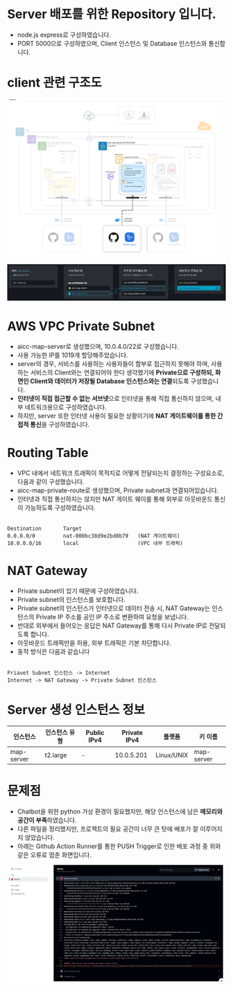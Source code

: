 # Server 배포를 위한 Repository 입니다. 

- node.js express로 구성하였습니다. 
- PORT 5000으로 구성하였으며, Client 인스턴스 및 Database 인스턴스와 통신합니다. 

# client 관련 구조도
![client](./readme_image/server.png)
![alt text](./readme_image/image.png)

# AWS VPC Private Subnet
- aicc-map-server로 생성했으며, 10.0.4.0/22로 구성했습니다. 
- 사용 가능한 IP를 1019개 할당해주었습니다.
- server의 경우, 서비스를 사용하는 사용자들이 함부로 접근하지 못해야 하며, 사용하는 서비스의 Client와는 연결되어야 한다 생각했기에 **Private으로 구성하되, 화면인 Client와 데이터가 저장될 Database 인스턴스와는 연결**되도록 구성했습니다. 
- **인터넷이 직접 접근할 수 없는 서브넷**으로 인터넷을 통해 직접 통신하지 않으며, 내부 네트워크용으로 구성하였습니다. 
- 하지만, server 또한 인터넷 사용이 필요한 상황이기에 **NAT 게이트웨이를 통한 간접적 통신**을 구성하였습니다.  

# Routing Table
- VPC 내에서 네트워크 트래픽이 목적지로 어떻게 전달되는지 결정하는 구성요소로, 다음과 같이 구성했습니다. 
- aicc-map-private-route로 생성했으며, Private subnet과 연결되어있습니다.
- 인터넷과 직접 통신하지는 않지만 NAT 게이트 웨이를 통해 외부로 아웃바운드 통신이 가능하도록 구성하였습니다. 

``` 

Destination       Target
0.0.0.0/0         nat-000bc38d9e2bd8b79   (NAT 게이트웨이)
10.0.0.0/16       local                   (VPC 내부 트래픽)

```

# NAT Gateway
- Private subnet이 있기 때문에 구성하였습니다. 
- Private subnet의 인스턴스를 보호합니다. 
- Private subnet의 인스턴스가 인터넷으로 데이터 전송 시, NAT Gateway는 인스턴스의 Private IP 주소를 공인 IP 주소로 변환하여 요청을 보냅니다. 
- 반대로 외부에서 들어오는 응답은 NAT Gateway를 통해 다시 Private IP로 전달되도록 합니다. 
- 아웃바운드 트래픽만을 허용, 외부 트래픽은 기본 차단합니다. 
- 동작 방식은 다음과 같습니다 

```

Priavet Subnet 인스턴스 -> Internet
Internet -> NAT Gateway -> Private Subnet 인스턴스

```

# Server 생성 인스턴스 정보 

| 인스턴스 | 인스턴스 유형 | Public IPv4 | Private IPv4 | 플랫폼 | 키 이름 |
|---------|--------------|-------------|--------------|--------|--------|
|map-server|t2.large|-|10.0.5.201|Linux/UNIX|map-server|

# 문제점 
- Chatbot을 위한 python 가상 환경이 필요했지만, 해당 인스턴스에 남은 **메모리와 공간이 부족**하였습니다. 
- 다른 파일을 정리했지만, 프로젝트의 필요 공간이 너무 큰 탓에 배포가 잘 이루어지지 않았습니다. 
- 아래는 Github Action Runner를 통한 PUSH Trigger로 인한 배포 과정 중 위와 같은 오류로 멈춘 화면입니다. 

![error](./readme_image/error.png)
